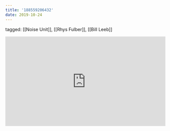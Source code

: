 ```yaml
---
title: '188559206432'
date: 2019-10-24
---
```

tagged: [[Noise Unit]], [[Rhys Fulber]], [[Bill Leeb]]
<iframe allow="accelerometer; autoplay; clipboard-write; encrypted-media; gyroscope; picture-in-picture" allowfullscreen="" frameborder="0" height="281" id="youtube_iframe" src="https://www.youtube.com/embed/XIJPKSfmJsw?feature=oembed&amp;enablejsapi=1&amp;origin=https://safe.txmblr.com&amp;wmode=opaque" width="500"></iframe>